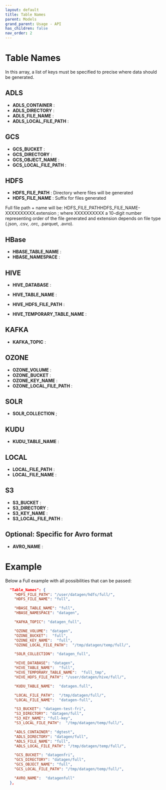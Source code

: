 ```yaml
---
layout: default
title: Table Names
parent: Models
grand_parent: Usage - API
has_children: false
nav_order: 2
---
```


# Table Names

In this array, a list of keys must be specified to precise where data should be generated.

## ADLS 

- **ADLS_CONTAINER** : 
- **ADLS_DIRECTORY** : 
- **ADLS_FILE_NAME** : 
- **ADLS_LOCAL_FILE_PATH** : 

## GCS

- **GCS_BUCKET** : 
- **GCS_DIRECTORY** : 
- **GCS_OBJECT_NAME** : 
- **GCS_LOCAL_FILE_PATH** : 


## HDFS

- **HDFS_FILE_PATH** : Directory where files will be generated
- **HDFS_FILE_NAME** : Suffix for files generated 

Full file path + name will be: HDFS_FILE_PATHHDFS_FILE_NAME-XXXXXXXXXX.extension ; where XXXXXXXXXX a 10-digit number representing order of the file generated and extension depends on file type (.json, .csv, .orc, .parquet, .avro).


## HBase

- **HBASE_TABLE_NAME** :
- **HBASE_NAMESPACE** : 


## HIVE

- **HIVE_DATABASE** :
- **HIVE_TABLE_NAME** :

- **HIVE_HDFS_FILE_PATH** :
- **HIVE_TEMPORARY_TABLE_NAME** :

## KAFKA

- **KAFKA_TOPIC** :

## OZONE

- **OZONE_VOLUME** :
- **OZONE_BUCKET** :
- **OZONE_KEY_NAME** :
- **OZONE_LOCAL_FILE_PATH** :

## SOLR

- **SOLR_COLLECTION** ;

## KUDU

- **KUDU_TABLE_NAME** :

## LOCAL

- **LOCAL_FILE_PATH** :
- **LOCAL_FILE_NAME** :

## S3

- **S3_BUCKET** : 
- **S3_DIRECTORY** : 
- **S3_KEY_NAME** : 
- **S3_LOCAL_FILE_PATH** : 

## Optional: Specific for Avro format

- **AVRO_NAME** :

# Example

Below a Full example with all possibilities that can be passed:

```json
  "Table_Names": {
    "HDFS_FILE_PATH": "/user/datagen/hdfs/full/",
    "HDFS_FILE_NAME": "full",

    "HBASE_TABLE_NAME": "full",
    "HBASE_NAMESPACE": "datagen",

    "KAFKA_TOPIC": "datagen_full",

    "OZONE_VOLUME": "datagen",
    "OZONE_BUCKET":  "full",
    "OZONE_KEY_NAME":  "full",
    "OZONE_LOCAL_FILE_PATH":  "/tmp/datagen/temp/full/",

    "SOLR_COLLECTION": "datagen_full",

    "HIVE_DATABASE": "datagen",
    "HIVE_TABLE_NAME":  "full",
    "HIVE_TEMPORARY_TABLE_NAME":  "full_tmp",
    "HIVE_HDFS_FILE_PATH": "/user/datagen/hive/full/",

    "KUDU_TABLE_NAME":  "datagen.full",

    "LOCAL_FILE_PATH":  "/tmp/datagen/full/",
    "LOCAL_FILE_NAME":  "datagen-full",

    "S3_BUCKET": "datagen-test-fri",
    "S3_DIRECTORY": "datagen/full",
    "S3_KEY_NAME": "full-key",
    "S3_LOCAL_FILE_PATH":  "/tmp/datagen/temp/full/",

    "ADLS_CONTAINER": "dgtest",
    "ADLS_DIRECTORY": "datagen/full",
    "ADLS_FILE_NAME": "full",
    "ADLS_LOCAL_FILE_PATH": "/tmp/datagen/temp/full/",

    "GCS_BUCKET": "datagenfri",
    "GCS_DIRECTORY": "datagen/full",
    "GCS_OBJECT_NAME": "full",
    "GCS_LOCAL_FILE_PATH": "/tmp/datagen/temp/full/",

    "AVRO_NAME":  "datagenfull"
  },
```